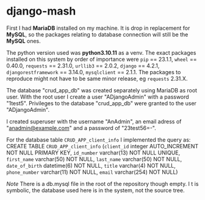 # django-mash

First I had **MariaDB** installed on my machine. It is drop in replacement for **MySQL**, so the packages relating to database connection will still be the **MySQL** ones.

The python version used was **python3.10.11** as a venv. The exact packages installed on this system by order of importance were `pip` == 23.1.1, `wheel` == 0.40.0, `requests` == 2.31.0, `urllib3` == 2.0.2, `django` == 4.2.1, `djangorestframework` == 3.14.0, `mysqlclient` == 2.1.1. The packages to reproduce might not have to be same minor release, eg `requests` 2.31.X.

The database "crud_app_db" was created separately using MariaDB as root user. With the root user I create a user "ADjangoAdmin" with a password "1test5". Privileges to the database "crud_app_db" were granted to the user "ADjangoAdmin".

I created superuser with the username "AnAdmin", an email adress of "anadmin@example.com" and a password of "23test56=-".

For the database table `CRUD_APP_client_info` I implemented the query as:
CREATE TABLE `CRUD_APP_client_info` (`client_id` integer AUTO_INCREMENT NOT NULL PRIMARY KEY, `id_number` varchar(13) NOT NULL UNIQUE, `first_name` varchar(50) NOT NULL, `last_name` varchar(50) NOT NULL, `date_of_birth` datetime(6) NOT NULL, `title` varchar(4) NOT NULL, `phone_number` varchar(11) NOT NULL, `email` varchar(254) NOT NULL)

_Note_ There is a db.mysql file in the root of the repository though empty. I t is symbolic, the database used here is in the system, not the source tree.
